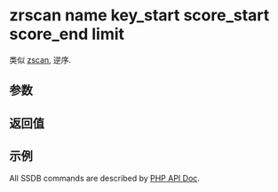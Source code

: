 # zrscan name key_start score_start score_end limit

类似 [zscan](./zscan.html), 逆序.

## 参数

## 返回值

## 示例

All SSDB commands are described by [PHP API Doc](https://ssdb.io/docs/php/).

